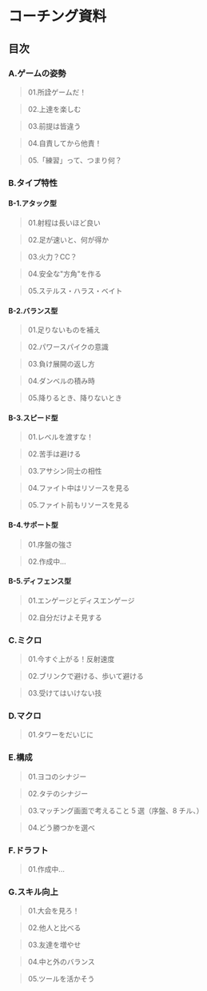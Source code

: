 # コーチング資料

## 目次

### A.ゲームの姿勢

> 01.所詮ゲームだ！

> 02.上達を楽しむ

> 03.前提は皆違う

> 04.自責してから他責！

> 05.「練習」って、つまり何？

### B.タイプ特性

#### B-1.アタック型

> 01.射程は長いほど良い

> 02.足が速いと、何が得か

> 03.火力？CC？

> 04.安全な"方角"を作る

> 05.ステルス・ハラス・ベイト

#### B-2.バランス型

> 01.足りないものを補え

> 02.パワースパイクの意識

> 03.負け展開の返し方

> 04.ダンベルの積み時

> 05.降りるとき、降りないとき

#### B-3.スピード型

> 01.レベルを渡すな！

> 02.苦手は避ける

> 03.アサシン同士の相性

> 04.ファイト中はリソースを見る

> 05.ファイト前もリソースを見る

#### B-4.サポート型

> 01.序盤の強さ

> 02.作成中...

#### B-5.ディフェンス型

> 01.エンゲージとディスエンゲージ

> 02.自分だけよそ見する

### C.ミクロ

> 01.今すぐ上がる！反射速度

> 02.ブリンクで避ける、歩いて避ける

> 03.受けてはいけない技

### D.マクロ

> 01.タワーをだいじに

### E.構成

> 01.ヨコのシナジー

> 02.タテのシナジー

> 03.マッチング画面で考えること 5 選（序盤、8 チル、）

> 04.どう勝つかを選べ

### F.ドラフト

> 01.作成中...

### G.スキル向上

> 01.大会を見ろ！

> 02.他人と比べる

> 03.友達を増やせ

> 04.中と外のバランス

> 05.ツールを活かそう
